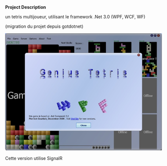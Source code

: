 **Project Description**
 
un tetris multijoueur, utilisant le framework .Net 3.0 (WPF, WCF, WF)
 
 
(migration du projet depuis gotdotnet)

![](Home_geniustetris.jpg)

Cette version utilise SignalR
